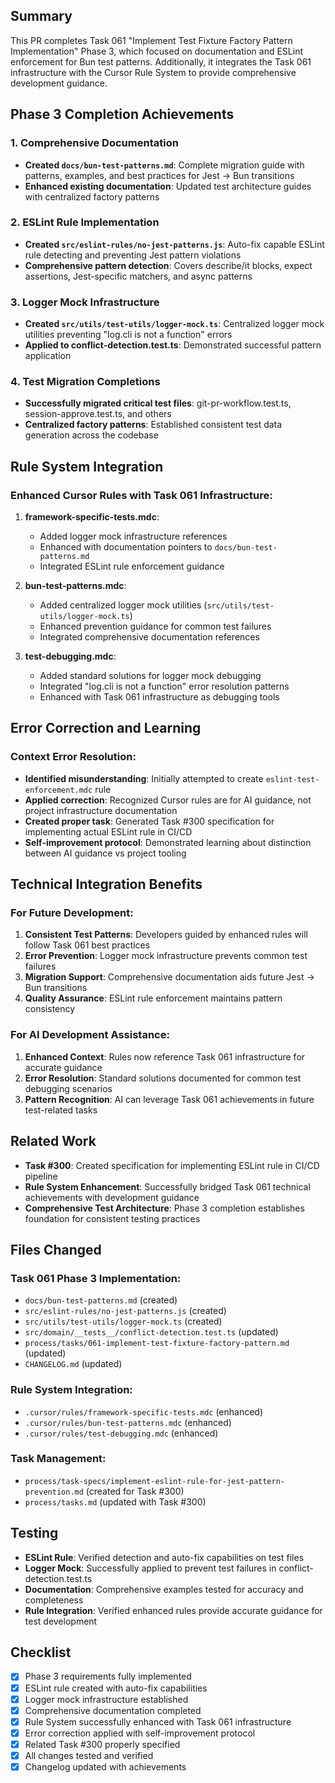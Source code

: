 ## Summary

This PR completes Task 061 "Implement Test Fixture Factory Pattern Implementation" Phase 3, which focused on documentation and ESLint enforcement for Bun test patterns. Additionally, it integrates the Task 061 infrastructure with the Cursor Rule System to provide comprehensive development guidance.

## Phase 3 Completion Achievements

### 1. Comprehensive Documentation
- **Created `docs/bun-test-patterns.md`**: Complete migration guide with patterns, examples, and best practices for Jest → Bun transitions
- **Enhanced existing documentation**: Updated test architecture guides with centralized factory patterns

### 2. ESLint Rule Implementation
- **Created `src/eslint-rules/no-jest-patterns.js`**: Auto-fix capable ESLint rule detecting and preventing Jest pattern violations
- **Comprehensive pattern detection**: Covers describe/it blocks, expect assertions, Jest-specific matchers, and async patterns

### 3. Logger Mock Infrastructure
- **Created `src/utils/test-utils/logger-mock.ts`**: Centralized logger mock utilities preventing "log.cli is not a function" errors
- **Applied to conflict-detection.test.ts**: Demonstrated successful pattern application

### 4. Test Migration Completions
- **Successfully migrated critical test files**: git-pr-workflow.test.ts, session-approve.test.ts, and others
- **Centralized factory patterns**: Established consistent test data generation across the codebase

## Rule System Integration

### Enhanced Cursor Rules with Task 061 Infrastructure:

1. **framework-specific-tests.mdc**: 
   - Added logger mock infrastructure references
   - Enhanced with documentation pointers to `docs/bun-test-patterns.md`
   - Integrated ESLint rule enforcement guidance

2. **bun-test-patterns.mdc**:
   - Added centralized logger mock utilities (`src/utils/test-utils/logger-mock.ts`)
   - Enhanced prevention guidance for common test failures
   - Integrated comprehensive documentation references

3. **test-debugging.mdc**:
   - Added standard solutions for logger mock debugging
   - Integrated "log.cli is not a function" error resolution patterns
   - Enhanced with Task 061 infrastructure as debugging tools

## Error Correction and Learning

### Context Error Resolution:
- **Identified misunderstanding**: Initially attempted to create `eslint-test-enforcement.mdc` rule
- **Applied correction**: Recognized Cursor rules are for AI guidance, not project infrastructure documentation
- **Created proper task**: Generated Task #300 specification for implementing actual ESLint rule in CI/CD
- **Self-improvement protocol**: Demonstrated learning about distinction between AI guidance vs project tooling

## Technical Integration Benefits

### For Future Development:
1. **Consistent Test Patterns**: Developers guided by enhanced rules will follow Task 061 best practices
2. **Error Prevention**: Logger mock infrastructure prevents common test failures
3. **Migration Support**: Comprehensive documentation aids future Jest → Bun transitions
4. **Quality Assurance**: ESLint rule enforcement maintains pattern consistency

### For AI Development Assistance:
1. **Enhanced Context**: Rules now reference Task 061 infrastructure for accurate guidance
2. **Error Resolution**: Standard solutions documented for common test debugging scenarios
3. **Pattern Recognition**: AI can leverage Task 061 achievements in future test-related tasks

## Related Work

- **Task #300**: Created specification for implementing ESLint rule in CI/CD pipeline
- **Rule System Enhancement**: Successfully bridged Task 061 technical achievements with development guidance
- **Comprehensive Test Architecture**: Phase 3 completion establishes foundation for consistent testing practices

## Files Changed

### Task 061 Phase 3 Implementation:
- `docs/bun-test-patterns.md` (created)
- `src/eslint-rules/no-jest-patterns.js` (created)
- `src/utils/test-utils/logger-mock.ts` (created)
- `src/domain/__tests__/conflict-detection.test.ts` (updated)
- `process/tasks/061-implement-test-fixture-factory-pattern.md` (updated)
- `CHANGELOG.md` (updated)

### Rule System Integration:
- `.cursor/rules/framework-specific-tests.mdc` (enhanced)
- `.cursor/rules/bun-test-patterns.mdc` (enhanced)
- `.cursor/rules/test-debugging.mdc` (enhanced)

### Task Management:
- `process/task-specs/implement-eslint-rule-for-jest-pattern-prevention.md` (created for Task #300)
- `process/tasks.md` (updated with Task #300)

## Testing

- **ESLint Rule**: Verified detection and auto-fix capabilities on test files
- **Logger Mock**: Successfully applied to prevent test failures in conflict-detection.test.ts
- **Documentation**: Comprehensive examples tested for accuracy and completeness
- **Rule Integration**: Verified enhanced rules provide accurate guidance for test development

## Checklist

- [x] Phase 3 requirements fully implemented
- [x] ESLint rule created with auto-fix capabilities
- [x] Logger mock infrastructure established
- [x] Comprehensive documentation completed
- [x] Rule System successfully enhanced with Task 061 infrastructure
- [x] Error correction applied with self-improvement protocol
- [x] Related Task #300 properly specified
- [x] All changes tested and verified
- [x] Changelog updated with achievements
